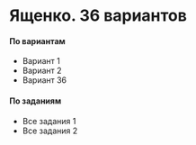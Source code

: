 # Ященко. 36 вариантов

#### По вариантам
* <a onclick="loadURL('math//ege//2022//yashchenko//01')">Вариант 1</a>
* <a onclick="loadURL('math//ege//2022//yashchenko//02')">Вариант 2</a>
* <a onclick="loadURL('math//ege//2022//yashchenko//36')">Вариант 36</a>

#### По заданиям
* <a onclick="loadURL('math//ege//2022//yashchenko//task01')">Все задания 1</a>
* <a onclick="loadURL('math//ege//2022//yashchenko//task02')">Все задания 2</a>
